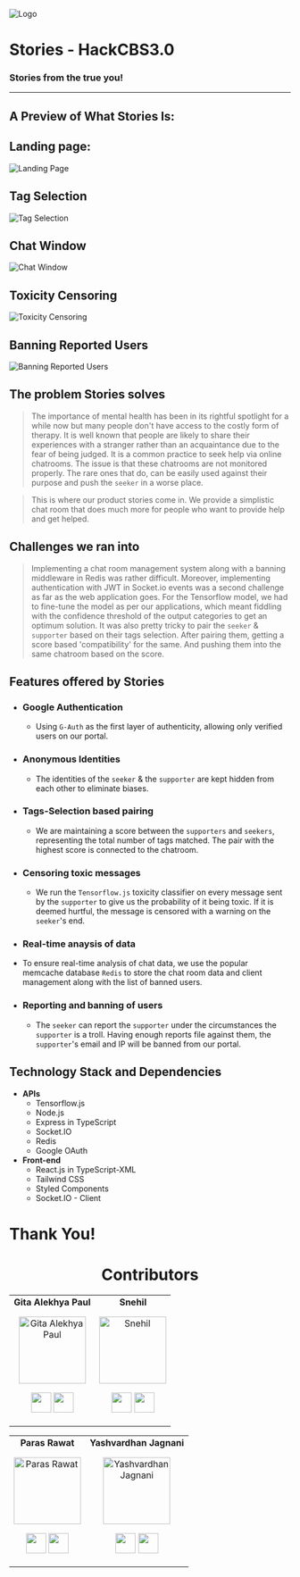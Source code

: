 ![Logo](./assets/logo.png)

# **Stories** - HackCBS3.0

### Stories from the true you!

---

## A Preview of What Stories Is:

## Landing page:

![Landing Page](./assets/landing-page.png)

## Tag Selection

![Tag Selection](./assets/tag-selection.png)

## Chat Window

![Chat Window](./assets/chat-window.png)

## Toxicity Censoring

![Toxicity Censoring](./assets/toxicity-censoring.png)

## Banning Reported Users

![Banning Reported Users](./assets/banning-reported-users.png)

## The problem Stories solves

> The importance of mental health has been in its rightful spotlight for a while now but many people don't have access to the costly form of therapy. It is well known that people are likely to share their experiences with a stranger rather than an acquaintance due to the fear of being judged. It is a common practice to seek help via online chatrooms. The issue is that these chatrooms are not monitored properly. The rare ones that do, can be easily used against their purpose and push the `seeker` in a worse place.

> This is where our product stories come in. We provide a simplistic chat room that does much more for people who want to provide help and get helped.

## Challenges we ran into

> Implementing a chat room management system along with a banning middleware in Redis was rather difficult. Moreover, implementing authentication with JWT in Socket.io events was a second challenge as far as the web application goes. For the Tensorflow model, we had to fine-tune the model as per our applications, which meant fiddling with the confidence threshold of the output categories to get an optimum solution. It was also pretty tricky to pair the `seeker` & `supporter` based on their tags selection. After pairing them, getting a score based 'compatibility' for the same. And pushing them into the same chatroom based on the score.

## Features offered by Stories

- ### **Google Authentication**
  - Using `G-Auth` as the first layer of authenticity, allowing only verified users on our portal.
- ### **Anonymous Identities**
  - The identities of the `seeker` & the `supporter` are kept hidden from each other to eliminate biases.
- ### **Tags-Selection based pairing**
  - We are maintaining a score between the `supporters` and `seekers`, representing the total number of tags matched. The pair with the highest score is connected to the chatroom.
- ### **Censoring toxic messages**
  - We run the `Tensorflow.js` toxicity classifier on every message sent by the `supporter` to give us the probability of it being toxic. If it is deemed hurtful, the message is censored with a warning on the `seeker`'s end.
- ### **Real-time anaysis of data**
- To ensure real-time analysis of chat data, we use the popular memcache database `Redis` to store the chat room data and client management along with the list of banned users.
- ### **Reporting and banning of users**
  - The `seeker` can report the `supporter` under the circumstances the `supporter` is a troll. Having enough reports file against them, the `supporter`'s email and IP will be banned from our portal.

## Technology Stack and Dependencies

- **APIs**
  - Tensorflow.js
  - Node.js
  - Express in TypeScript
  - Socket.IO
  - Redis
  - Google OAuth
- **Front-end**
  - React.js in TypeScript-XML
  - Tailwind CSS
  - Styled Components
  - Socket.IO - Client

# Thank You!

<h1 align="center"> Contributors </h1>
<table align="center">
<tr align="center">
<td>
<strong>Gita Alekhya Paul</strong>
<p align="center">
<img src = "https://avatars3.githubusercontent.com/u/54375111?s=460&u=0585ce48d7a98d878ee16041d73695e37b17ade0&v=4"  height="120" alt="Gita Alekhya Paul">
</p>
<p align="center">
<a href = "https://github.com/gitaalekhyapaul"><img src = "http://www.iconninja.com/files/241/825/211/round-collaboration-social-github-code-circle-network-icon.svg" width="36" height = "36"/></a>
<a href = "https://www.linkedin.com/in/gitaalekhyapaul">
<img src = "http://www.iconninja.com/files/863/607/751/network-linkedin-social-connection-circular-circle-media-icon.svg" width="36" height="36"/>
</a>
</p>
</td>
<td>
<strong>Snehil</strong>
<p align="center">
<img src = "https://avatars3.githubusercontent.com/u/51155558?s=400&u=7873ade2191ac7687f628664fff8f687213f00e5&v=4"  height="120" alt="Snehil">
</p>
<p align="center">
<a href = "https://github.com/SneakySensei"><img src = "http://www.iconninja.com/files/241/825/211/round-collaboration-social-github-code-circle-network-icon.svg" width="36" height = "36"/></a>
<a href = "https://www.linkedin.com/in/snehilcodes/">
<img src = "http://www.iconninja.com/files/863/607/751/network-linkedin-social-connection-circular-circle-media-icon.svg" width="36" height="36"/>
</a>
</p>
</td>
</tr>
</table>
<table align="center">
<tr align="center">
<td>
<strong>Paras Rawat</strong>
<p align="center">
<img src = "https://media-exp1.licdn.com/dms/image/C5103AQEaXwOr9KSzpw/profile-displayphoto-shrink_200_200/0?e=1610582400&v=beta&t=tybc9-XGkcYtKjGjdlua6ViJW4WetfFtmmd_qHpE1QE"  height="120" alt="Paras Rawat">
</p>
<p align="center">
<a href = "https://github.com/TrizteX"><img src = "http://www.iconninja.com/files/241/825/211/round-collaboration-social-github-code-circle-network-icon.svg" width="36" height = "36"/></a>
<a href = "https://www.linkedin.com/in/paras-rawat-427a52174/">
<img src = "http://www.iconninja.com/files/863/607/751/network-linkedin-social-connection-circular-circle-media-icon.svg" width="36" height="36"/>
</a>
</p>
</td>
<td>
<strong>Yashvardhan Jagnani</strong>
<p align="center">
<img src = "https://avatars0.githubusercontent.com/u/60016972?s=460&u=44becacb17c82494c8a16c1d17f9f7183f8d67c3&v=4"  height="120" alt="Yashvardhan Jagnani">
</p>
<p align="center">
<a href = "https://github.com/jagnani73"><img src = "http://www.iconninja.com/files/241/825/211/round-collaboration-social-github-code-circle-network-icon.svg" width="36" height = "36"/></a>
<a href = "https://www.linkedin.com/in/yashvardhan-jagnani">
<img src = "http://www.iconninja.com/files/863/607/751/network-linkedin-social-connection-circular-circle-media-icon.svg" width="36" height="36"/>
</a>
</p>
</td>
</tr>
</table>
